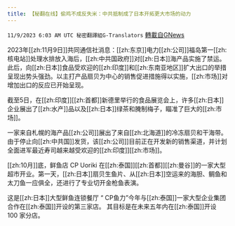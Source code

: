 ```yaml
---
title: 【秘翻在线】偷鸡不成反失米：中共抵制成了日本开拓更大市场的动力
---
```

`11/9/2023 6:03 AM UTC 秘密翻譯組G-Translators` [轉載自GNews](https://gnews.org/articles/1947607)

2023年[[zh:11月9日]]共同通信社消息：[[zh:东京]]电力[[zh:公司]]福岛第一[[zh:核电站]]处理水排放入海后，[[zh:中共国政府]]对[[zh:日本]]海产品实施了禁运。此后，向[[zh:日本]]食品受欢迎的[[zh:印度]]和[[zh:东南亚地区]]扩大出口的举措呈现出势头强劲。以主打产品扇贝为中心的销售促进措施得以实施，[[zh:市场]]对增加出口的反应已开始呈现。

截至5日，在[[zh:印度]][[zh:首都]]新德里举行的食品展览会上，许多[[zh:日本]]企业展出了[[zh:水产]]品以及[[zh:日本]]绿茶和腌制梅子，瞄准了巨大的[[zh:市场]]。

一家来自札幌的海产品[[zh:公司]]展出了来自[[zh:北海道]]的冷冻扇贝和干海带。由于停止向[[zh:中共国]]发货，该[[zh:公司]]目前正在开发新的销售渠道，并计划全面进军最近寿司越来越受欢迎的[[zh:印度]][[zh:市场]]。

[[zh:10月]]底，鲜鱼店 CP Uoriki 在[[zh:泰国]][[zh:首都]][[zh:曼谷]]的一家大型超市开业。第一天，[[zh:日本]]扇贝生鱼片、从[[zh:日本]]空运来的海胆、鲷鱼和太刀鱼一应俱全，还进行了专业切开金枪鱼表演。

这是[[zh:日本]]大型鲜鱼连锁餐厅 “ CP鱼力”今年与[[zh:泰国]]一家大型企业集团合作在[[zh:泰国]]开设的第三家店。 其目标是在未来五年内在[[zh:泰国]]开设 100 家分店。
